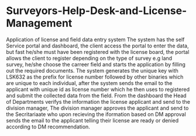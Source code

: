 # Surveyors-Help-Desk-and-License-Management
Application of license and field data entry system
The system has the self Service portal and dashboard, the client access the portal to enter the data, but fast he/she must have been registered with the license board, the portal allows the client to register depending on the type of survey e.g land survey, he/she choose the carreer field and starts the application by filling out the required documents. The system generates the unique key with LSK632 as the prefix for license number followed by other binaries which are unique to each individual, after the system sends the email to the applicant with unique id as license number which he then uses to registered and submit the collected data from the field. From the dashboard the Head of Departments verifys the information the license applicant and send to the division manager, The division manager approves the applicant and send to the Secritariaate who upon recieving the iformation based on DM approval sends the email to the applicant telling their license are ready or denied according to DM recommendation.
